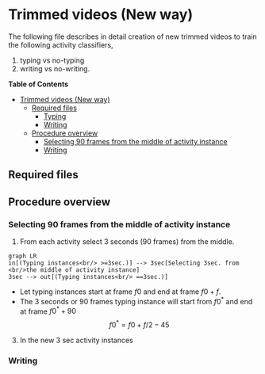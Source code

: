# Trimmed videos (New way)
The following file describes in detail creation of new trimmed videos to train the following activity classifiers,
1. typing vs no-typing
2. writing vs no-writing.

<!-- markdown-toc start - Don't edit this section. Run M-x markdown-toc-refresh-toc -->
**Table of Contents**

- [Trimmed videos (New way)](#trimmed-videos-new-way)
    - [Required files](#required-files)
        - [Typing](#typing)
        - [Writing](#writing)
    - [Procedure overview](#procedure-overview)
        - [Selecting 90 frames from the middle of activity instance](#selecting-90-frames-from-the-middle-of-activity-instance)
        - [Writing](#writing-1)

<!-- markdown-toc end -->


## Required files

## Procedure overview
### Selecting 90 frames from the middle of activity instance
1. From each activity select 3 seconds (90 frames) from the middle.
```mermaid
graph LR
in[(Typing instances<br/> >=3sec.)] --> 3sec[Selecting 3sec. from <br/>the middle of activity instance]
3sec --> out[(Typing instances<br/> ==3sec.)]
```
  - Let typing instances start at frame $f0$ and end at frame $f0 + f$.
  - The $3$ seconds or $90$ frames typing instance will start from $f0^*$ and end at frame $f0^* + 90$
  $$
  f0^* = f0 + f/2 - 45
  $$
3. In the new 3 sec activity instances 
### Writing
